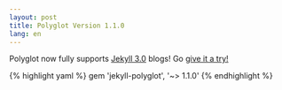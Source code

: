 ```yaml
---
layout: post
title: Polyglot Version 1.1.0
lang: en
---
```


Polyglot now fully supports [Jekyll 3.0](https://jekyllrb.com/news/2015/10/26/jekyll-3-0-released/) blogs! Go [give it a try!](https://github.com/untra/polyglot)

{% highlight yaml %}
gem 'jekyll-polyglot', '~> 1.1.0'
{% endhighlight %}

